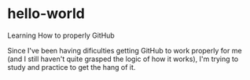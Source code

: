 # hello-world
Learning How to properly GitHub

Since I've been having dificulties getting GitHub to work properly for me (and I still haven't quite grasped the logic of how it works), I'm trying to study and practice to get the hang of it.

